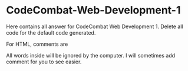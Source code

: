 # CodeCombat-Web-Development-1
Here contains all answer for CodeCombat Web Development 1.
Delete all code for the default code generated.

For HTML, comments are
<!-- some words -->
All words inside will be ignored by the computer. I will sometimes add comment for you to see easier.
